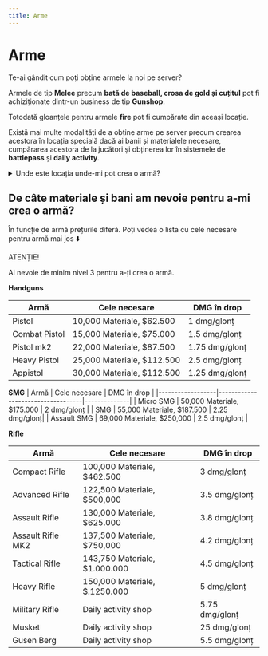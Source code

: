```yaml
---
title: Arme
---
```


# Arme

Te-ai gândit cum poți obține armele la noi pe server? 

Armele de tip **Melee** precum **bată de baseball, crosa de gold și cuțitul** pot fi achiziționate dintr-un business de tip **Gunshop**.

Totodată gloanțele pentru armele **fire** pot fi cumpărate din aceași locație.

Există mai multe modalități de a obține arme pe server precum crearea acestora în locația specială dacă ai banii și materialele necesare, cumpărarea acestora de la jucători și obținerea lor în sistemele de **battlepass** și **daily activity**.


<details class="details custom-block">
    <summary>Unde este locația unde-mi pot crea o armă?</summary>
    <p>![Locatie](https://i.imgur.com/JeoY8kK.gif)</p>
</details>

## De câte materiale și bani am nevoie pentru a-mi crea o armă?

În funcție de armă prețurile diferă. Poți vedea o lista cu cele necesare pentru armă mai jos ⬇️

<div class="danger-container">
    <p class="title">ATENȚIE!</p>
    <p class="description">Ai nevoie de minim nivel 3 pentru a-ți crea o armă.</p>
</div>

**Handguns**

| Armă             | Cele necesare                     | DMG în drop  |
|------------------|-----------------------------------|--------------|
| Pistol           | 10,000 Materiale, $62.500       | 1 dmg/glonț  |
| Combat Pistol    | 15,000 Materiale, $75.000       | 1.5 dmg/glonț|
| Pistol mk2       | 22,000 Materiale, $87.500       | 1.75 dmg/glonț|
| Heavy Pistol     | 25,000 Materiale, $112.500      | 2.5 dmg/glonț |
| Appistol         | 30,000 Materiale, $112.500      | 1.25 dmg/glonț|

**SMG**
| Armă             | Cele necesare                     | DMG în drop  |
|------------------|-----------------------------------|--------------|
| Micro SMG        | 50,000 Materiale, $175.000      | 2 dmg/glonț  |
| SMG              | 55,000 Materiale, $187.500      | 2.25 dmg/glonț|
| Assault SMG      | 69,000 Materiale, $250,000      | 2.5 dmg/glonț |

**Rifle**

| Armă               | Cele necesare                         | DMG în drop  |
|--------------------|---------------------------------------|--------------|
| Compact Rifle      | 100,000 Materiale, $462.500        | 3 dmg/glonț  |
| Advanced Rifle     | 122,500 Materiale, $500,000        | 3.5 dmg/glonț|
| Assault Rifle      | 130,000 Materiale, $625.000        | 3.8 dmg/glonț|
| Assault Rifle MK2  | 137,500 Materiale, $750,000        | 4.2 dmg/glonț|
| Tactical Rifle     | 143,750 Materiale, $1.000.000       | 4.5 dmg/glonț|
| Heavy Rifle        | 150,000 Materiale, $.1250.000       | 5 dmg/glonț  |
| Military Rifle     | Daily activity shop                   | 5.75 dmg/glonț|
| Musket             | Daily activity shop                   | 25 dmg/glonț  |
| Gusen Berg         | Daily activity shop                   |  5.5 dmg/glonț |


